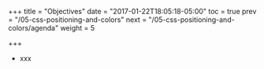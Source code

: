 +++
title = "Objectives"
date = "2017-01-22T18:05:18-05:00"
toc = true
prev = "/05-css-positioning-and-colors"
next = "/05-css-positioning-and-colors/agenda"
weight = 5

+++

- xxx
